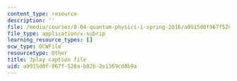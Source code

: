 ```yaml
---
content_type: resource
description: ''
file: /media/courses/8-04-quantum-physics-i-spring-2016/a9915d0f967f528ab82b2e1369cd8b9a_i81OpQJIH8U.srt
file_type: application/x-subrip
learning_resource_types: []
ocw_type: OCWFile
resourcetype: Other
title: 3play caption file
uid: a9915d0f-967f-528a-b82b-2e1369cd8b9a
---
```

